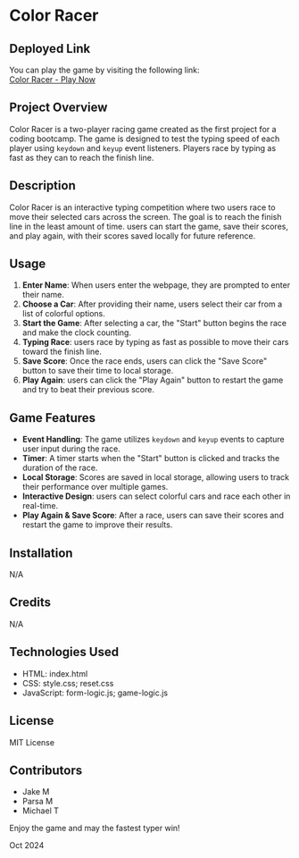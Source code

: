 # Color Racer

## Deployed Link

You can play the game by visiting the following link:  
[Color Racer - Play Now](https://mr-mikeross.github.io/Color-Racer/)


## Project Overview

Color Racer is a two-player racing game created as the first project for a coding bootcamp. The game is designed to test the typing speed of each player using `keydown` and `keyup` event listeners. Players race by typing as fast as they can to reach the finish line.


## Description

Color Racer is an interactive typing competition where two users race to move their selected cars across the screen. The goal is to reach the finish line in the least amount of time. users can start the game, save their scores, and play again, with their scores saved locally for future reference.


## Usage

1. **Enter Name**: When users enter the webpage, they are prompted to enter their name.
2. **Choose a Car**: After providing their name, users select their car from a list of colorful options.
3. **Start the Game**: After selecting a car, the "Start" button begins the race and make the clock counting.
4. **Typing Race**: users race by typing as fast as possible to move their cars toward the finish line.
5. **Save Score**: Once the race ends, users can click the "Save Score" button to save their time to local storage.
6. **Play Again**: users can click the "Play Again" button to restart the game and try to beat their previous score.


## Game Features

- **Event Handling**: The game utilizes `keydown` and `keyup` events to capture user input during the race.
- **Timer**: A timer starts when the "Start" button is clicked and tracks the duration of the race.
- **Local Storage**: Scores are saved in local storage, allowing users to track their performance over multiple games.
- **Interactive Design**: users can select colorful cars and race each other in real-time.
- **Play Again & Save Score**: After a race, users can save their scores and restart the game to improve their results.


## Installation

N/A


## Credits

N/A


## Technologies Used

- HTML: index.html
- CSS: style.css; reset.css
- JavaScript: form-logic.js; game-logic.js


## License

MIT License


## Contributors

- Jake M
- Parsa M
- Michael T


Enjoy the game and may the fastest typer win!

Oct 2024
